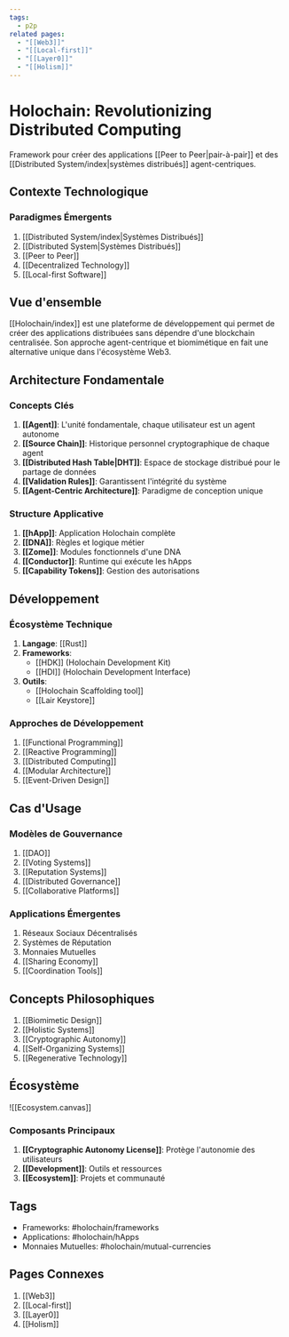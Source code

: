 ```yaml
---
tags:
  - p2p
related pages:
  - "[[Web3]]"
  - "[[Local-first]]"
  - "[[Layer0]]"
  - "[[Holism]]"
---
```

# Holochain: Revolutionizing Distributed Computing

Framework pour créer des applications [[Peer to Peer|pair-à-pair]] et des [[Distributed System/index|systèmes distribués]] agent-centriques.

## Contexte Technologique

### Paradigmes Émergents

1. [[Distributed System/index|Systèmes Distribués]]
2. [[Distributed System|Systèmes Distribués]]
3. [[Peer to Peer]]
4. [[Decentralized Technology]]
5. [[Local-first Software]]

## Vue d'ensemble

[[Holochain/index]] est une plateforme de développement qui permet de créer des applications distribuées sans dépendre d'une blockchain centralisée. Son approche agent-centrique et biomimétique en fait une alternative unique dans l'écosystème Web3.

## Architecture Fondamentale

### Concepts Clés

1. **[[Agent]]**: L'unité fondamentale, chaque utilisateur est un agent autonome
2. **[[Source Chain]]**: Historique personnel cryptographique de chaque agent
3. **[[Distributed Hash Table|DHT]]**: Espace de stockage distribué pour le partage de données
4. **[[Validation Rules]]**: Garantissent l'intégrité du système
5. **[[Agent-Centric Architecture]]**: Paradigme de conception unique

### Structure Applicative

1. **[[hApp]]**: Application Holochain complète
2. **[[DNA]]**: Règles et logique métier
3. **[[Zome]]**: Modules fonctionnels d'une DNA
4. **[[Conductor]]**: Runtime qui exécute les hApps
5. **[[Capability Tokens]]**: Gestion des autorisations

## Développement

### Écosystème Technique

1. **Langage**: [[Rust]]
2. **Frameworks**:
   - [[HDK]] (Holochain Development Kit)
   - [[HDI]] (Holochain Development Interface)
3. **Outils**:
   - [[Holochain Scaffolding tool]]
   - [[Lair Keystore]]

### Approches de Développement

1. [[Functional Programming]]
2. [[Reactive Programming]]
3. [[Distributed Computing]]
4. [[Modular Architecture]]
5. [[Event-Driven Design]]

## Cas d'Usage

### Modèles de Gouvernance

1. [[DAO]]
2. [[Voting Systems]]
3. [[Reputation Systems]]
4. [[Distributed Governance]]
5. [[Collaborative Platforms]]

### Applications Émergentes

1. Réseaux Sociaux Décentralisés
2. Systèmes de Réputation
3. Monnaies Mutuelles
4. [[Sharing Economy]]
5. [[Coordination Tools]]

## Concepts Philosophiques

1. [[Biomimetic Design]]
2. [[Holistic Systems]]
3. [[Cryptographic Autonomy]]
4. [[Self-Organizing Systems]]
5. [[Regenerative Technology]]

## Écosystème

![[Ecosystem.canvas]]

### Composants Principaux

1. **[[Cryptographic Autonomy License]]**: Protège l'autonomie des utilisateurs
2. **[[Development]]**: Outils et ressources
3. **[[Ecosystem]]**: Projets et communauté

## Tags

- Frameworks: #holochain/frameworks
- Applications: #holochain/hApps
- Monnaies Mutuelles: #holochain/mutual-currencies

## Pages Connexes

1. [[Web3]]
2. [[Local-first]]
3. [[Layer0]]
4. [[Holism]]
